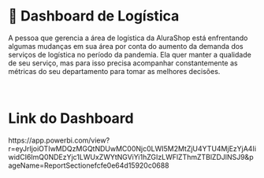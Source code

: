 **<h1>🚛 Dashboard de Logística</h1>**

<p>A pessoa que gerencia a área de logística da AluraShop está enfrentando algumas mudanças em sua área por conta do aumento da demanda dos serviços de logística no período da pandemia. 
Ela quer manter a qualidade de seu serviço, mas para isso precisa acompanhar constantemente as métricas do seu departamento para tomar as melhores decisões.</p>
<br>
<h1>Link do Dashboard</h1>
https://app.powerbi.com/view?r=eyJrIjoiOTIwMDQzMGQtNDUwMC00Njc0LWI5M2MtZjU4YTU4MjEzYjA4IiwidCI6ImQ0NDEzYjc1LWUxZWYtNGViYi1hZGIzLWFlZThmZTBlZDJlNSJ9&pageName=ReportSectionefcfe0e64d15920c0688

